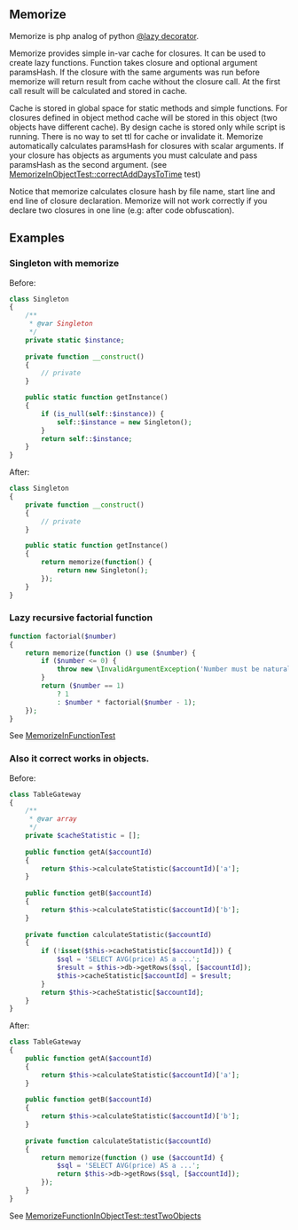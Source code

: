 Memorize
--------

Memorize is php analog of python [@lazy decorator](https://pypi.python.org/pypi/lazy).

Memorize provides simple in-var cache for closures. It can be used to create lazy functions. 
Function takes closure and optional argument paramsHash.
If the closure with the same arguments was run before memorize will return result from cache without the closure call. At the first call result will be calculated and stored in cache.

Cache is stored in global space for static methods and simple functions. For closures defined in object method cache will be stored in this object (two objects have different cache).
By design cache is stored only while script is running. There is no way to set ttl for cache or invalidate it.
Memorize automatically calculates paramsHash for closures with scalar arguments. If your closure has objects as arguments you must calculate and pass paramsHash as the second argument. (see [MemorizeInObjectTest::correctAddDaysToTime](tests/Memorize/MemorizeInObjectTest.php) test)

Notice that memorize calculates closure hash by file name, start line and end line of closure declaration. Memorize will not work correctly if you declare two closures in one line (e.g: after code obfuscation).

Examples
--------

### Singleton with memorize
Before:
```php
class Singleton
{
    /**
     * @var Singleton
     */
    private static $instance;
    
    private function __construct()
    {
        // private
    }

    public static function getInstance()
    {
        if (is_null(self::$instance)) {
            self::$instance = new Singleton();
        }
        return self::$instance;
    }
}
```
After:
```php
class Singleton
{
    private function __construct()
    {
        // private
    }

    public static function getInstance()
    {
        return memorize(function() {
            return new Singleton();
        });
    }
}
```

### Lazy recursive factorial function
```php
function factorial($number)
{
    return memorize(function () use ($number) {
        if ($number <= 0) {
            throw new \InvalidArgumentException('Number must be natural');
        }
        return ($number == 1)
            ? 1
            : $number * factorial($number - 1);
    });
}

```
See [MemorizeInFunctionTest](tests/Memorize/MemorizeInFunctionTest.php)

### Also it correct works in objects. 
Before:
```php
class TableGateway
{
    /**
     * @var array
     */ 
    private $cacheStatistic = [];
    
    public function getA($accountId)
    {
        return $this->calculateStatistic($accountId)['a'];
    }
    
    public function getB($accountId)
    {
        return $this->calculateStatistic($accountId)['b'];
    }
    
    private function calculateStatistic($accountId)
    {
        if (!isset($this->cacheStatistic[$accountId])) {
            $sql = 'SELECT AVG(price) AS a ...';
            $result = $this->db->getRows($sql, [$accountId]);
            $this->cacheStatistic[$accountId] = $result;
        }
        return $this->cacheStatistic[$accountId];
    }
}
```
After:
```php
class TableGateway
{
    public function getA($accountId)
    {
        return $this->calculateStatistic($accountId)['a'];
    }
    
    public function getB($accountId)
    {
        return $this->calculateStatistic($accountId)['b'];
    }
    
    private function calculateStatistic($accountId)
    {
        return memorize(function () use ($accountId) {
            $sql = 'SELECT AVG(price) AS a ...';
            return $this->db->getRows($sql, [$accountId]);
        });
    }
}

```
See [MemorizeFunctionInObjectTest::testTwoObjects](tests/Memorize/MemorizeInObjectTest.php)
